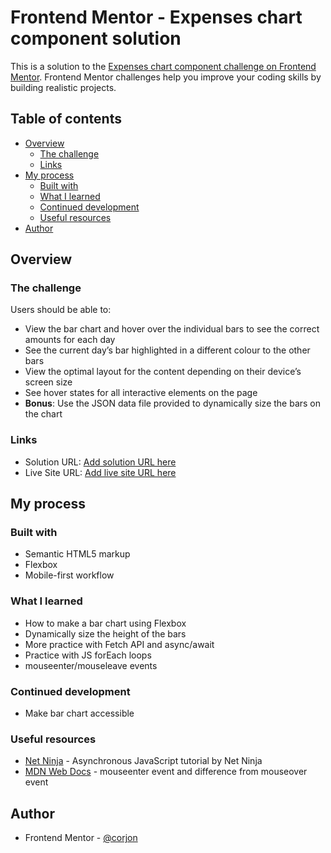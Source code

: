 # Frontend Mentor - Expenses chart component solution

This is a solution to the [Expenses chart component challenge on Frontend Mentor](https://www.frontendmentor.io/challenges/expenses-chart-component-e7yJBUdjwt). Frontend Mentor challenges help you improve your coding skills by building realistic projects. 

## Table of contents

- [Overview](#overview)
  - [The challenge](#the-challenge)
  - [Links](#links)
- [My process](#my-process)
  - [Built with](#built-with)
  - [What I learned](#what-i-learned)
  - [Continued development](#continued-development)
  - [Useful resources](#useful-resources)
- [Author](#author)

## Overview

### The challenge

Users should be able to:

- View the bar chart and hover over the individual bars to see the correct amounts for each day
- See the current day’s bar highlighted in a different colour to the other bars
- View the optimal layout for the content depending on their device’s screen size
- See hover states for all interactive elements on the page
- **Bonus**: Use the JSON data file provided to dynamically size the bars on the chart

### Links

- Solution URL: [Add solution URL here](https://your-solution-url.com)
- Live Site URL: [Add live site URL here](https://your-live-site-url.com)

## My process

### Built with

- Semantic HTML5 markup
- Flexbox
- Mobile-first workflow

### What I learned

- How to make a bar chart using Flexbox
- Dynamically size the height of the bars
- More practice with Fetch API and async/await
- Practice with JS forEach loops
- mouseenter/mouseleave events

### Continued development

- Make bar chart accessible

### Useful resources

- [Net Ninja](https://www.youtube.com/playlist?list=PL4cUxeGkcC9jx2TTZk3IGWKSbtugYdrlu) - Asynchronous JavaScript tutorial by Net Ninja
- [MDN Web Docs](https://developer.mozilla.org/en-US/docs/Web/API/Element/mouseenter_event) - mouseenter event and difference from mouseover event

## Author

- Frontend Mentor - [@corjon](https://www.frontendmentor.io/profile/corjon)




